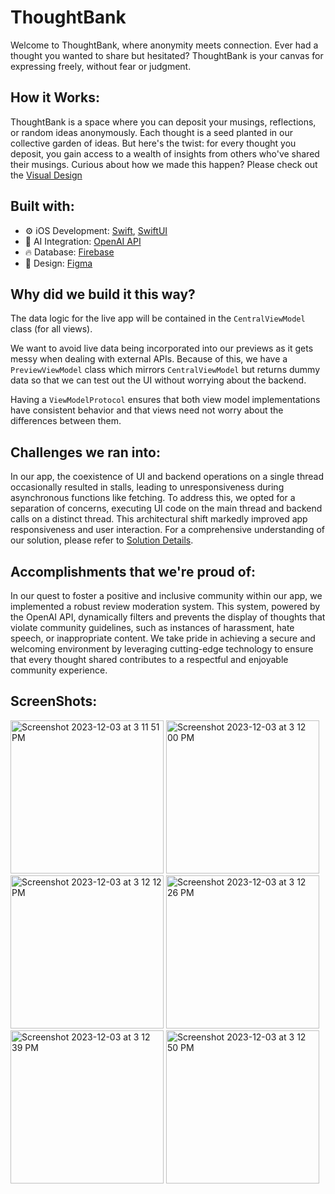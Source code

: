 # ThoughtBank

Welcome to ThoughtBank, where anonymity meets connection. Ever had a thought you wanted to share but hesitated? ThoughtBank is your canvas for expressing freely, without fear or judgment.

## How it Works:
ThoughtBank is a space where you can deposit your musings, reflections, or random ideas anonymously. Each thought is a seed planted in our collective garden of ideas. But here's the twist: for every thought you deposit, you gain access to a wealth of insights from others who've shared their musings. Curious about how we made this happen? Please check out the [Visual Design](https://www.figma.com/file/ySMt1QXYB5kSYs3WcPn0uz/AppDev?type=design&node-id=0%3A1&mode=design&t=NqMa4cAbqaVhDgRO-1)

## Built with:

- ⚙️ iOS Development: [Swift](https://developer.apple.com/swift/), [SwiftUI](https://developer.apple.com/xcode/swiftui/)
- 🧠 AI Integration: [OpenAI API](https://beta.openai.com/docs/)
- 🔥 Database: [Firebase](https://firebase.google.com/docs/firestore/)
- 🎨 Design: [Figma](https://www.figma.com/)

## Why did we build it this way?
The data logic for the live app will be contained in the `CentralViewModel`
class (for all views).

We want to avoid live data being incorporated into our previews as it gets 
messy when dealing with external APIs. Because of this, we have a
`PreviewViewModel` class which mirrors `CentralViewModel` but returns dummy
data so that we can test out the UI without worrying about the backend.

Having a `ViewModelProtocol` ensures that both view model implementations
have consistent behavior and that views need not worry about the differences
between them.


## Challenges we ran into:
In our app, the coexistence of UI and backend operations on a single thread occasionally resulted in stalls, leading to unresponsiveness during asynchronous functions like fetching. To address this, we opted for a separation of concerns, executing UI code on the main thread and backend calls on a distinct thread. This architectural shift markedly improved app responsiveness and user interaction. For a comprehensive understanding of our solution, please refer to [Solution Details](https://drive.google.com/file/d/1QU0mq72b7LFYCrFwlESDCj9KK4c1H-wz/view?usp=sharing).


## Accomplishments that we're proud of:
In our quest to foster a positive and inclusive community within our app, we implemented a robust review moderation system. This system, powered by the OpenAI API, dynamically filters and prevents the display of thoughts that violate community guidelines, such as instances of harassment, hate speech, or inappropriate content. We take pride in achieving a secure and welcoming environment by leveraging cutting-edge technology to ensure that every thought shared contributes to a respectful and enjoyable community experience.

## ScreenShots:
<img width="245" alt="Screenshot 2023-12-03 at 3 11 51 PM" src="https://github.com/tuancai99/ThoughtBank/assets/93027364/5bc68101-b369-4d79-bb34-8ed0e5b972f8">
<img width="245" alt="Screenshot 2023-12-03 at 3 12 00 PM" src="https://github.com/tuancai99/ThoughtBank/assets/93027364/b5b36dab-1dd0-482e-94ee-0d1ea2247ec1">
<img width="245" alt="Screenshot 2023-12-03 at 3 12 12 PM" src="https://github.com/tuancai99/ThoughtBank/assets/93027364/cc89c082-57a8-4b82-885e-57be162abab7">
<img width="245" alt="Screenshot 2023-12-03 at 3 12 26 PM" src="https://github.com/tuancai99/ThoughtBank/assets/93027364/0ade0950-6bab-497d-9462-e707f47c655e">
<img width="245" alt="Screenshot 2023-12-03 at 3 12 39 PM" src="https://github.com/tuancai99/ThoughtBank/assets/93027364/56143617-1d9e-4d07-bba9-352be1dfe59e">
<img width="245" alt="Screenshot 2023-12-03 at 3 12 50 PM" src="https://github.com/tuancai99/ThoughtBank/assets/93027364/e7cbee20-ce1f-4a74-9ad8-97f859132613">







